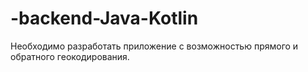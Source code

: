 # -backend-Java-Kotlin
Необходимо разработать приложение с возможностью прямого и обратного геокодирования.
